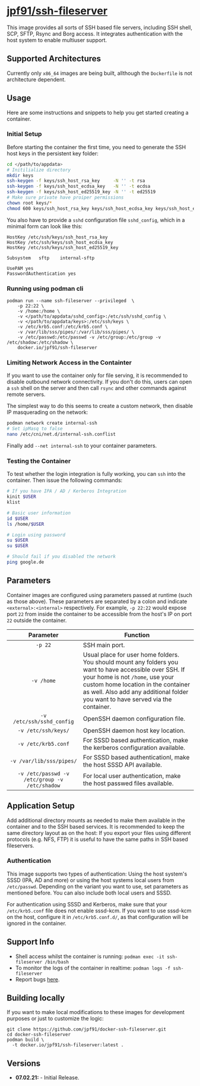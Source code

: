 # [jpf91/ssh-fileserver](https://github.com/jpf91/docker-ssh-fileserver)

This image provides all sorts of SSH based file servers, including SSH shell, SCP, SFTP, Rsync and Borg access. It integrates authentication with the host system to enable multiuser support.

## Supported Architectures

Currently only `x86_64` images are being built, allthough the `Dockerfile` is not architecture dependent.

## Usage

Here are some instructions and snippets to help you get started creating a container.

### Initial Setup

Before starting the container the first time, you need to generate the SSH host keys in the persistent key folder:
```bash
cd </path/to/appdata>
# Initilialize directory
mkdir keys
ssh-keygen -f keys/ssh_host_rsa_key     -N '' -t rsa
ssh-keygen -f keys/ssh_host_ecdsa_key   -N '' -t ecdsa
ssh-keygen -f keys/ssh_host_ed25519_key -N '' -t ed25519
# Make sure private have proiper permissions
chown root keys/*
chmod 600 keys/ssh_host_rsa_key keys/ssh_host_ecdsa_key keys/ssh_host_ed25519_key
```

You also have to provide a `sshd` configuration file `sshd_config`, which in a minimal form can look like this:
```
HostKey /etc/ssh/keys/ssh_host_rsa_key
HostKey /etc/ssh/keys/ssh_host_ecdsa_key
HostKey /etc/ssh/keys/ssh_host_ed25519_key

Subsystem	sftp	internal-sftp

UsePAM yes
PasswordAuthentication yes
```

### Running using podman cli

```
podman run --name ssh-fileserver --privileged  \
    -p 22:22 \
    -v /home:/home \
    -v </path/to/appdata/sshd_config>:/etc/ssh/sshd_config \
    -v </path/to/appdata/keys>:/etc/ssh/keys \
    -v /etc/krb5.conf:/etc/krb5.conf \
    -v /var/lib/sss/pipes/:/var/lib/sss/pipes/ \
    -v /etc/passwd:/etc/passwd -v /etc/group:/etc/group -v /etc/shadow:/etc/shadow \
    docker.io/jpf91/ssh-fileserver
```

### Limiting Network Access in the Containter

If you want to use the container only for file serving, it is recommended to disable outbound network connectivity.
If you don't do this, users can open a `ssh` shell on the server and then call `rsync` and other commands against remote servers.

The simplest way to do this seems to create a custom network, then disable IP masquerading on the network:
```bash
podman network create internal-ssh
# Set ipMasq to false
nano /etc/cni/net.d/internal-ssh.conflist
```
Finally add `--net internal-ssh` to your container parameters.

### Testing the Container

To test whether the login integration is fully working, you can `ssh` into the container. Then issue the following commands:

```bash
# If you have IPA / AD / Kerberos Integration
kinit $USER
klist

# Basic user information
id $USER
ls /home/$USER

# Login using password
su $USER
su $USER

# Should fail if you disabled the network
ping google.de
```

## Parameters

Container images are configured using parameters passed at runtime (such as those above). These parameters are separated by a colon and indicate `<external>:<internal>` respectively. For example, `-p 22:22` would expose port `22` from inside the container to be accessible from the host's IP on port `22` outside the container.

| Parameter | Function |
| :----: | --- |
| `-p 22` | SSH main port. |
| `-v /home` | Usual place for user home folders. You should mount any folders you want to have accessible over SSH. If your home is not `/home`, use your custom home location in the container as well. Also add any additional folder you want to have served via the container. |
| `-v /etc/ssh/sshd_config` | OpenSSH daemon configuration file. |
| `-v /etc/ssh/keys/` | OpenSSH daemon host key location. |
| `-v /etc/krb5.conf` | For SSSD based authentication, make the kerberos configuration available. |
| `-v /var/lib/sss/pipes/` | For SSSD based authenticationl, make the host SSSD API available. |
| `-v /etc/passwd -v /etc/group -v /etc/shadow` | For local user authentication, make the host passwed files available. |

## Application Setup

Add additional directory mounts as needed to make them available in the container and to the SSH based services.
It is recommended to keep the same directory layout as on the host: If you export your files using different
protocols (e.g. NFS, FTP) it is useful to have the same paths in SSH based fileservers.

### Authentication

This image supports two types of authentication: Using the host system's SSSD (IPA, AD and more) or using the host systems local users from `/etc/passwd`. Depending on the variant you want to use, set parameters as mentioned before. You can also include both local users and SSSD.

For authentication using SSSD and Kerberos, make sure that your `/etc/krb5.conf` file does not enable sssd-kcm. If you
want to use sssd-kcm on the host, configure it in `/etc/krb5.conf.d/`, as that configuration will be ignored in the container.

## Support Info

* Shell access whilst the container is running: `podman exec -it ssh-fileserver /bin/bash`
* To monitor the logs of the container in realtime: `podman logs -f ssh-fileserver`
* Report bugs [here](https://github.com/jpf91/docker-ssh-fileserver).

## Building locally

If you want to make local modifications to these images for development purposes or just to customize the logic:
```
git clone https://github.com/jpf91/docker-ssh-fileserver.git
cd docker-ssh-fileserver
podman build \
  -t docker.io/jpf91/ssh-fileserver:latest .
```

## Versions

* **07.02.21:** - Initial Release.
